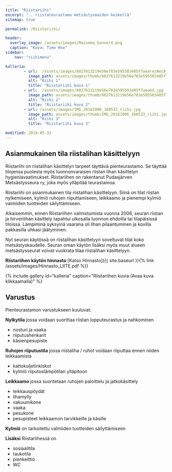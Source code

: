 ```yaml
---
title: "Riistariihi"
excerpt: ".. riistateurastamo metsästysmaiden keskellä"
sitemap: true

permalink: /Riistariihi/

header:
  overlay_image: /assets/images/Maisema_banner4.png
  caption: "Kuva: Timo Hoo"
sidebar:
    nav: "riihimenu"

kalleria:
        - url:  /assets/images/6027613219e56e783e595503485f7aearesNet8_6.jpg
          image_path: assets/images/thumb/6027613219e56e783e595503485f7aearesNet8_6.jpg
          alt: "Riihi 1"
          title: "Riistariihi kuva 1"
        - url:  /assets/images/6027613219e56e783e595503485f7aeakd.jpg
          image_path: assets/images/thumb/6027613219e56e783e595503485f7aeakd.jpg
          alt: "Riihi 2"
          title: "Riistariihi kuva 2"
        - url: /assets/images/IMG_20161006_160533_riihi.jpg
          image_path: assets/images/thumb/IMG_20161006_160533_riihi.jpg
          alt: "Riihi 3"
          title: "Riistariihi kuva 3"

modified: 2019-05-31
---
```


## Asianmukainen tila riistalihan käsittelyyn

Riistariihi on riistalihan käsittelyn tarpeet täyttävä pienteurastamo. Se täyttää tilojensa puolesta myös luonnonvaraisen riistan lihan käsittelyn hygieniavaatimukset. Riistariihen on rakentanut Pudasjärven Metsästysseura ry, joka myös ylläpitää teurastamoa.

Riistariihi on asianmukainen tila riistalihan käsittelyyn. Siinä on tilat riistan nylkemiseen, kylmiö ruhojen riiputtamiseen, leikkaamo ja pienempi kylmiö valmiiden tuotteiden säilyttämiseen.

Aikaisemmin, ennen Riistariihen valmistumista vuonna 2006, seuran riistan ja hirvenlihan käsittely tapahtui ulkosalla luonnon ehdoilla tai tilapäisissä tiloissa. Lämpiminä syksyinä vaarana oli lihan pilaantuminen ja kovilla pakkasilla uhkasi jäätyminen.

Nyt seuran käytössä on riistalihan käsittelyyn soveltuvat tilat koko metsästyskaudelle.
Seuran oman käytön lisäksi myös muut alueen metsästysseurat voivat vuokrata tilaa riistalihan käsittelyyn.

**Riistariihen käytön hinnasto** [Katso Hinnasto]({{ site.baseurl  }}{% link /assets/images/Hinnasto_LIITE.pdf %})

{% include gallery id="kalleria" caption="Riistariihen kuvia (Avaa kuva klikkaamalla)" %}

## Varustus

Pienteurastamon varustukseen kuuluvat:

**Nylkytila**
 jossa voidaan suorittaa riistan lopputeurastus ja nahkominen
  * nosturi ja vaaka
  * riiputushenkarit
  * käsienpesupiste

**Ruhojen riiputustila**
 jossa riistaliha / ruhot voidaan riiputtaa ennen niiden leikkaamista
  * kattokuljetinkiskot
  * kylmiö riiputuslämpötilan ylläpitoon

**Leikkaamo**
 jossa suoritetaan ruhojen paloittelu ja jatkokäsittely
  * leikkauspöydät
  * lihamylly
  * vakuumikone
  * vaaka
  * pesukone
  * pesupisteet leikkaamon tarvikkeille ja käsille

**Kylmiö**
 on tarkoitettu valmiiden tuotteiden säilyttämiseen

 **Lisäksi** Riistariihessä on
  * sosiaalitila
  * taukotila
  * pienkeittiö
  * WC

<link href="/favicon.ico" rel="icon" type="image/x-icon" />
